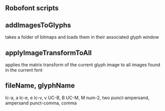 Robofont scripts
----------------

addImagesToGlyphs
-----------------

takes a folder of bitmaps and loads them in their associated glyph window


applyImageTransformToAll
------------------------
applies the matrix transform of the current glyph image to all images found in the current font 

fileName, glyphName
-------------------
lc-a, a
lc-e, e
lc-v, v
UC-B, B
UC-M, M
num-2, two
punct-ampersand, ampersand
punct-comma, comma
